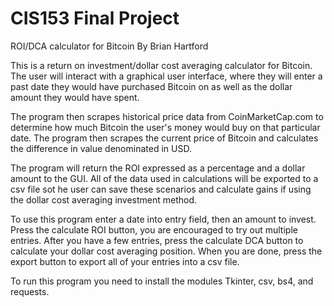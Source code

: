 # CIS153 Final Project
ROI/DCA calculator for Bitcoin
By Brian Hartford

This is a return on investment/dollar cost averaging calculator for Bitcoin. The user will interact with a graphical user interface, where they will enter a past date they would have purchased Bitcoin on as well as the dollar amount they would have spent. 

The program then scrapes historical price data from CoinMarketCap.com to determine how much Bitcoin the user's money would buy on that particular date. The program then scrapes the current price of Bitcoin and calculates the difference in value denominated in USD.

The program will return the ROI expressed as a percentage and a dollar amount to the GUI. All of the data used in calculations will be exported to a csv file sot he user can save these scenarios and calculate gains if using the dollar cost averaging investment method. 

To use this program enter a date into entry field, then an amount to invest. Press the calculate ROI button, you are encouraged to try out multiple entries. After you have a few entries, press the calculate DCA button to calculate your dollar cost averaging position. When you are done, press the export button to export all of your entries into a csv file.

To run this program you need to install the modules Tkinter, csv, bs4, and requests.



